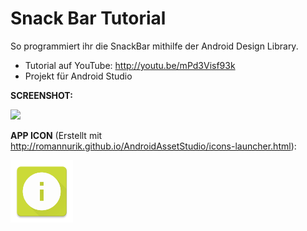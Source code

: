 # Snack Bar Tutorial
So programmiert ihr die SnackBar mithilfe der Android Design Library.

- Tutorial auf YouTube: http://youtu.be/mPd3Visf93k
- Projekt für Android Studio

<b>SCREENSHOT:</b>

<img src="http://s04.justpaste.it/files/justpaste/d224/a9151321/file120.png" height="500px"/>

<b>APP ICON</b> (Erstellt mit http://romannurik.github.io/AndroidAssetStudio/icons-launcher.html):

<img src="https://github.com/derAndroidPro/SnackBarTutorial/blob/master/app/src/main/res/mipmap-xxxhdpi/ic_launcher.png" height="100px"/>

